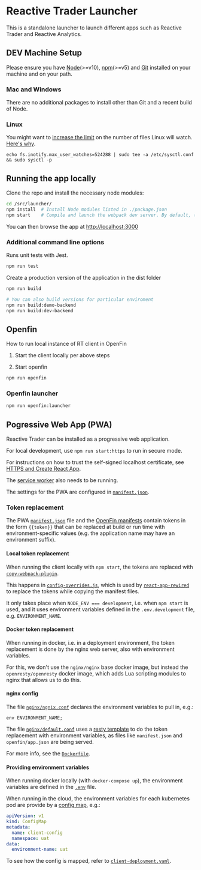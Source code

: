 # Reactive Trader Launcher

This is a standalone launcher to launch different apps such as Reactive Trader and Reactive Analytics.

## DEV Machine Setup

Please ensure you have [Node](https://nodejs.org)(>=v10), [npm](https://github.com/npm/npm)(>=v5) and [Git](https://git-scm.com/downloads) installed on your machine and on your path.

### Mac and Windows

There are no additional packages to install other than Git and a recent build of Node.

### Linux

You might want to [increase the limit](http://stackoverflow.com/questions/16748737/grunt-watch-error-waiting-fatal-error-watch-enospc) on the number of files Linux will watch. [Here's why](https://github.com/coryhouse/react-slingshot/issues/6).

```
echo fs.inotify.max_user_watches=524288 | sudo tee -a /etc/sysctl.conf && sudo sysctl -p
```

## Running the app locally

Clone the repo and install the necessary node modules:

```sh
cd /src/launcher/
npm install  # Install Node modules listed in ./package.json
npm start    # Compile and launch the webpack dev server. By default, the client connects to the dev environment.
```

You can then browse the app at [http://localhost:3000](http://localhost:3000)

### Additional command line options

Runs unit tests with Jest.

```sh
npm run test
```

Create a production version of the application in the dist folder

```sh
npm run build

# You can also build versions for particular enviroment
npm run build:demo-backend
npm run build:dev-backend

```

## Openfin

How to run local instance of RT client in OpenFin

1. Start the client locally per above steps

2. Start openfin

```sh
npm run openfin
```

### Openfin launcher

```sh
npm run openfin:launcher
```

## Pogressive Web App (PWA)

Reactive Trader can be installed as a progressive web application.

For local development, use `npm run start:https` to run in secure mode.

For instructions on how to trust the self-signed localhost certificate, see [HTTPS and Create React App](https://medium.com/@danielgwilson/https-and-create-react-app-3a30ed31c904).

The [service worker](src/serviceWorker.js) also needs to be running.

The settings for the PWA are configured in [`manifest.json`](public/manifest.json).

### Token replacement

The PWA [`manifest.json`](public/manifest.json) file and the [OpenFin manifests](public/openfin) contain tokens in the form `{{token}}` that can be replaced at build or run time with environment-specific values (e.g. the application name may have an environment suffix).

#### Local token replacement

When running the client locally with `npm start`, the tokens are replaced with [`copy-webpack-plugin`](https://webpack.js.org/plugins/copy-webpack-plugin/).

This happens in [`config-overrides.js`](config-overrides.js), which is used by [`react-app-rewired`](https://github.com/timarney/react-app-rewired) to replace the tokens while copying the manifest files.

It only takes place when `NODE_ENV === development`, i.e. when `npm start` is used, and it uses environment variables defined in the `.env.development` file, e.g. `ENVIRONMENT_NAME`.

#### Docker token replacement

When running in docker, i.e. in a deployment environment, the token replacement is done by the nginx web server, also with environment variables.

For this, we don't use the `nginx/nginx` base docker image, but instead the `openresty/openresty` docker image, which adds Lua scripting modules to nginx that allows us to do this.

#### nginx config

The file [`nginx/ngnix.conf`](nginx/nginx.conf) declares the environment variables to pull in, e.g.:
```
env ENVIRONMENT_NAME;
```

The file [`nginx/default.conf`](nginx/default.conf) uses a [resty template](https://github.com/bungle/lua-resty-template) to do the token replacement with environment variables, as files like `manifest.json` and `openfin/app.json` are being served.

For more info, see the [`Dockerfile`](Dockerfile).

#### Providing environment variables

When running docker locally (with `docker-compose up`), the environment variables are defined in the [`.env`](../.env) file.

When running in the cloud, the environment variables for each kubernetes pod are provide by a [config map](https://kubernetes.io/docs/tasks/configure-pod-container/configure-pod-configmap/), e.g.:
```yaml
apiVersion: v1
kind: ConfigMap
metadata:
  name: client-config
  namespace: uat
data:
  environment-name: uat
```
To see how the config is mapped, refer to [`client-deployment.yaml`](../services/kubernetes/client-deployment.yaml).
